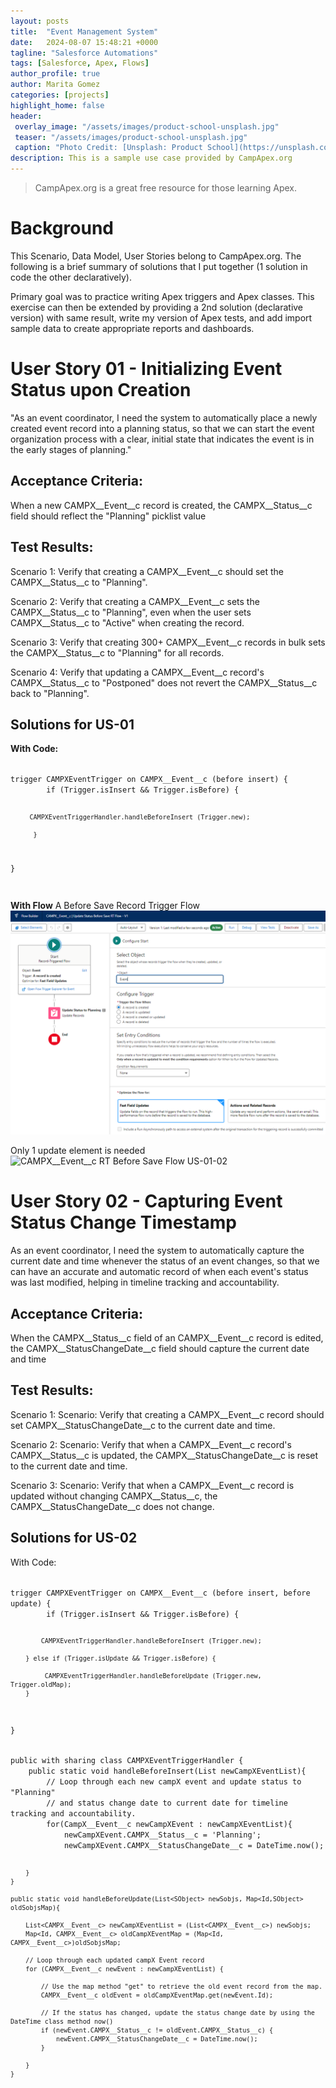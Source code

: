 ```yaml
---
layout: posts
title:  "Event Management System"
date:   2024-08-07 15:48:21 +0000
tagline: "Salesforce Automations"
tags: [Salesforce, Apex, Flows]
author_profile: true
author: Marita Gomez
categories: [projects]
highlight_home: false
header:
 overlay_image: "/assets/images/product-school-unsplash.jpg"
 teaser: "/assets/images/product-school-unsplash.jpg"
 caption: "Photo Credit: [Unsplash: Product School](https://unsplash.com/@productschool)"
description: This is a sample use case provided by CampApex.org
---
```

>CampApex.org is a great free resource for those learning Apex.

# Background
This Scenario, Data Model, User Stories belong to CampApex.org. The following is a brief summary of solutions that I put together (1 solution in code the other declaratively).

Primary goal was to practice writing Apex triggers and Apex classes. 
This exercise can then be extended by providing a 2nd solution (declarative version) with same result, write my version of Apex tests, and add import sample data to create appropriate reports and dashboards.

# User Story 01 - Initializing Event Status upon Creation
"As an event coordinator, I need the system to automatically place a newly created event record into a planning status, so that we can start the event organization process with a clear, initial state that indicates the event is in the early stages of planning."

## Acceptance Criteria:
When a new CAMPX__Event__c record is created, the CAMPX__Status__c field should reflect the "Planning" picklist value

## Test Results:
Scenario 1: Verify that creating a CAMPX__Event__c should set the CAMPX__Status__c to "Planning".

Scenario 2: Verify that creating a CAMPX__Event__c sets the CAMPX__Status__c to "Planning", even when the user sets CAMPX__Status__c to "Active" when creating the record.

Scenario 3: Verify that creating 300+ CAMPX__Event__c records in bulk sets the CAMPX__Status__c to "Planning" for all records.

Scenario 4: Verify that updating a CAMPX__Event__c record's CAMPX__Status__c to "Postponed" does not revert the CAMPX__Status__c back to "Planning".

## Solutions for US-01

**With Code:**

<code>
trigger CAMPXEventTrigger on CAMPX__Event__c (before insert) {
        if (Trigger.isInsert && Trigger.isBefore) {
        
         CAMPXEventTriggerHandler.handleBeforeInsert (Trigger.new);
        
	      }
}

</code>

**With Flow**
A Before Save Record Trigger Flow
![CAMPX__Event__c RT Before Save Flow US-01-01](/assets/images/US01_Flow01.png)

Only 1 update element is needed
![CAMPX__Event__c RT Before Save Flow US-01-02](/assets/images/US01_Flow02.png)


# User Story 02 - Capturing Event Status Change Timestamp
As an event coordinator, I need the system to automatically capture the current date and time whenever the status of an event changes, so that we can have an accurate and automatic record of when each event's status was last modified, helping in timeline tracking and accountability.

## Acceptance Criteria:
When the CAMPX__Status__c field of an CAMPX__Event__c record is edited, the CAMPX__StatusChangeDate__c field should capture the current date and time

## Test Results:
Scenario 1: Scenario: Verify that creating a CAMPX__Event__c record should set CAMPX__StatusChangeDate__c to the current date and time.

Scenario 2: Scenario: Verify that when a CAMPX__Event__c record's CAMPX__Status__c is updated, the CAMPX__StatusChangeDate__c is reset to the current date and time.

Scenario 3: Scenario: Verify that when a CAMPX__Event__c record is updated without changing CAMPX__Status__c, the CAMPX__StatusChangeDate__c does not change.

## Solutions for US-02
With Code:

<code>
trigger CAMPXEventTrigger on CAMPX__Event__c (before insert, before update) {
        if (Trigger.isInsert && Trigger.isBefore) {
        
	        CAMPXEventTriggerHandler.handleBeforeInsert (Trigger.new);
        
        } else if (Trigger.isUpdate && Trigger.isBefore) {
           
	         CAMPXEventTriggerHandler.handleBeforeUpdate (Trigger.new, Trigger.oldMap);
        }
}
</code>

<code>
public with sharing class CAMPXEventTriggerHandler {
    public static void handleBeforeInsert(List<CampX__Event__c> newCampXEventList){
        // Loop through each new campX event and update status to "Planning" 
        // and status change date to current date for timeline tracking and accountability.
        for(CampX__Event__c newCampXEvent : newCampXEventList){
            newCampXEvent.CAMPX__Status__c = 'Planning';
            newCampXEvent.CAMPX__StatusChangeDate__c = DateTime.now();
            
        }
    }
    
    public static void handleBeforeUpdate(List<SObject> newSobjs, Map<Id,SObject> oldSobjsMap){

        List<CAMPX__Event__c> newCampXEventList = (List<CAMPX__Event__c>) newSobjs;
        Map<Id, CAMPX__Event__c> oldCampXEventMap = (Map<Id, CAMPX__Event__c>)oldSobjsMap;
        
        // Loop through each updated campX Event record
        for (CAMPX__Event__c newEvent : newCampXEventList) {

            // Use the map method "get" to retrieve the old event record from the map.
            CAMPX__Event__c oldEvent = oldCampXEventMap.get(newEvent.Id);

            // If the status has changed, update the status change date by using the DateTime class method now()
            if (newEvent.CAMPX__Status__c != oldEvent.CAMPX__Status__c) {
                newEvent.CAMPX__StatusChangeDate__c = DateTime.now();
            }
            
        }
    }
</code>

